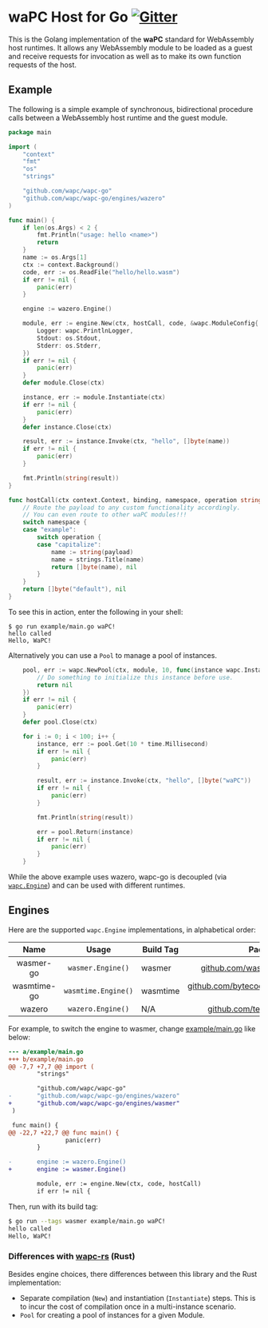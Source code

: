 # waPC Host for Go [![Gitter](https://badges.gitter.im/wapc/community.svg)](https://gitter.im/wapc/community)

This is the Golang implementation of the **waPC** standard for WebAssembly host runtimes. It allows any WebAssembly module to be loaded as a guest and receive requests for invocation as well as to make its own function requests of the host.

## Example

The following is a simple example of synchronous, bidirectional procedure calls between a WebAssembly host runtime and the guest module.

```go
package main

import (
	"context"
	"fmt"
	"os"
	"strings"

	"github.com/wapc/wapc-go"
	"github.com/wapc/wapc-go/engines/wazero"
)

func main() {
	if len(os.Args) < 2 {
		fmt.Println("usage: hello <name>")
		return
	}
	name := os.Args[1]
	ctx := context.Background()
	code, err := os.ReadFile("hello/hello.wasm")
	if err != nil {
		panic(err)
	}

	engine := wazero.Engine()

	module, err := engine.New(ctx, hostCall, code, &wapc.ModuleConfig{
		Logger: wapc.PrintlnLogger,
		Stdout: os.Stdout,
		Stderr: os.Stderr,
	})
	if err != nil {
		panic(err)
	}
	defer module.Close(ctx)

	instance, err := module.Instantiate(ctx)
	if err != nil {
		panic(err)
	}
	defer instance.Close(ctx)

	result, err := instance.Invoke(ctx, "hello", []byte(name))
	if err != nil {
		panic(err)
	}

	fmt.Println(string(result))
}

func hostCall(ctx context.Context, binding, namespace, operation string, payload []byte) ([]byte, error) {
	// Route the payload to any custom functionality accordingly.
	// You can even route to other waPC modules!!!
	switch namespace {
	case "example":
		switch operation {
		case "capitalize":
			name := string(payload)
			name = strings.Title(name)
			return []byte(name), nil
		}
	}
	return []byte("default"), nil
}
```

To see this in action, enter the following in your shell:

```
$ go run example/main.go waPC!
hello called
Hello, WaPC!
```

Alternatively you can use a `Pool` to manage a pool of instances.

```go
	pool, err := wapc.NewPool(ctx, module, 10, func(instance wapc.Instance) error {
		// Do something to initialize this instance before use.
		return nil
	})
	if err != nil {
		panic(err)
	}
	defer pool.Close(ctx)

	for i := 0; i < 100; i++ {
		instance, err := pool.Get(10 * time.Millisecond)
		if err != nil {
			panic(err)
		}

		result, err := instance.Invoke(ctx, "hello", []byte("waPC"))
		if err != nil {
			panic(err)
		}

		fmt.Println(string(result))

		err = pool.Return(instance)
		if err != nil {
			panic(err)
		}
	}
```

While the above example uses wazero, wapc-go is decoupled (via [`wapc.Engine`](#engines)) and can be used with different runtimes.

## Engines

Here are the supported `wapc.Engine` implementations, in alphabetical order:

|    Name     |        Usage        | Build Tag |                                                Package                                                |
|:-----------:|:-------------------:|-----------|:-----------------------------------------------------------------------------------------------------:|
|  wasmer-go  |  `wasmer.Engine()`  | wasmer    |           [github.com/wasmerio/wasmer-go](https://pkg.go.dev/github.com/wasmerio/wasmer-go)           |
| wasmtime-go | `wasmtime.Engine()` | wasmtime  | [github.com/bytecodealliance/wasmtime-go](https://pkg.go.dev/github.com/bytecodealliance/wasmtime-go) |
|   wazero    |  `wazero.Engine()`  | N/A       |                          [github.com/tetratelabs/wazero](https://wazero.io)                           |


For example, to switch the engine to wasmer, change [example/main.go](example/main.go) like below:
```diff
--- a/example/main.go
+++ b/example/main.go
@@ -7,7 +7,7 @@ import (
        "strings"

        "github.com/wapc/wapc-go"
-       "github.com/wapc/wapc-go/engines/wazero"
+       "github.com/wapc/wapc-go/engines/wasmer"
 )

 func main() {
@@ -22,7 +22,7 @@ func main() {
                panic(err)
        }

-       engine := wazero.Engine()
+       engine := wasmer.Engine()

        module, err := engine.New(ctx, code, hostCall)
        if err != nil {
```

Then, run with its build tag:
```bash
$ go run --tags wasmer example/main.go waPC!
hello called
Hello, WaPC!
```

### Differences with [wapc-rs](https://github.com/wapc/wapc-rs) (Rust)

Besides engine choices, there differences between this library and the Rust implementation:
* Separate compilation (`New`) and instantiation (`Instantiate`) steps. This is to incur the cost of compilation once in a multi-instance scenario.
* `Pool` for creating a pool of instances for a given Module.
